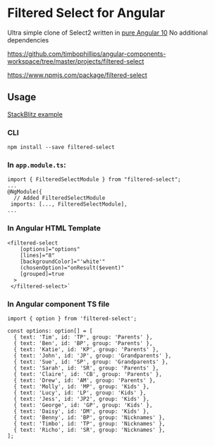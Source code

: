 # Filtered Select for Angular

Ultra simple clone of Select2 written in [pure Angular 10](https://angular.io)
No additional dependencies

https://github.com/timbophillips/angular-components-workspace/tree/master/projects/filtered-select

https://www.npmjs.com/package/filtered-select

## Usage

[StackBlitz example](https://stackblitz.com/edit/filtered-select-example-usage)

### CLI 
`npm install --save filtered-select`

### In `app.module.ts`:
```
import { FilteredSelectModule } from "filtered-select";
...
@NgModule({
  // Added FilteredSelectModule
 imports: [..., FilteredSelectModule],
...
```

### In Angular HTML Template
```
<filtered-select
    [options]="options"
    [lines]="8"
    [backgroundColor]="'white'"
    (chosenOption)="onResult($event)"
    [grouped]=true
  >
 </filtered-select>`
```

### In Angular component TS file
```
import { option } from 'filtered-select';

const options: option[] = [
  { text: 'Tim', id: 'TP', group: 'Parents' },
  { text: 'Ben', id: 'BP', group: 'Parents' },
  { text: 'Katie', id: 'KP', group: 'Parents' },
  { text: 'John', id: 'JP', group: 'Grandparents' },
  { text: 'Sue', id: 'SP', group: 'Grandparents' },
  { text: 'Sarah', id: 'SR', group: 'Parents' },
  { text: 'Claire', id: 'CB', group: 'Parents' },
  { text: 'Drew', id: 'AM', group: 'Parents' },
  { text: 'Molly', id: 'MP', group: 'Kids' },
  { text: 'Lucy', id: 'LP', group: 'Kids' },
  { text: 'Jess', id: 'JP2', group: 'Kids' },
  { text: 'George', id: 'GP', group: 'Kids' },
  { text: 'Daisy', id: 'DM', group: 'Kids' },
  { text: 'Benny', id: 'BP', group: 'Nicknames' },
  { text: 'Timbo', id: 'TP', group: 'Nicknames' },
  { text: 'Richo', id: 'SR', group: 'Nicknames' },
];
```

